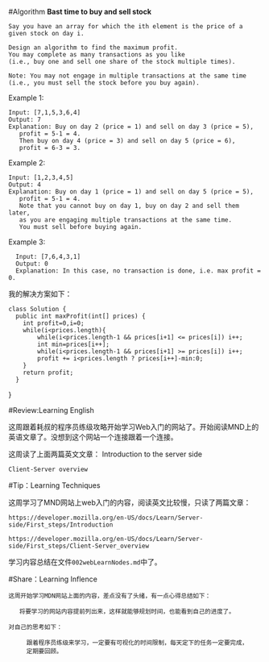 #Algorithm
**Bast time to buy and sell stock**

    Say you have an array for which the ith element is the price of a given stock on day i.

    Design an algorithm to find the maximum profit. 
    You may complete as many transactions as you like 
    (i.e., buy one and sell one share of the stock multiple times).

    Note: You may not engage in multiple transactions at the same time
    (i.e., you must sell the stock before you buy again).

Example 1:

    Input: [7,1,5,3,6,4]
    Output: 7
    Explanation: Buy on day 2 (price = 1) and sell on day 3 (price = 5), 
       profit = 5-1 = 4.
       Then buy on day 4 (price = 3) and sell on day 5 (price = 6), 
       profit = 6-3 = 3.
Example 2:

    Input: [1,2,3,4,5]
    Output: 4
    Explanation: Buy on day 1 (price = 1) and sell on day 5 (price = 5), 
       profit = 5-1 = 4.
       Note that you cannot buy on day 1, buy on day 2 and sell them later, 
       as you are engaging multiple transactions at the same time. 
       You must sell before buying again.
Example 3:

      Input: [7,6,4,3,1]
      Output: 0
      Explanation: In this case, no transaction is done, i.e. max profit = 0.

我的解决方案如下：

    class Solution {
      public int maxProfit(int[] prices) {
        int profit=0,i=0;
        while(i<prices.length){
            while(i<prices.length-1 && prices[i+1] <= prices[i]) i++;
            int min=prices[i++];
            while(i<prices.length-1 && prices[i+1] >= prices[i]) i++;
            profit += i<prices.length ? prices[i++]-min:0; 
        }
        return profit;
      }
   }

#Review:Learning English

这周跟着耗叔的程序员练级攻略开始学习Web入门的网站了。开始阅读MND上的英语文章了。没想到这个网站一个连接跟着一个连接。

这周读了上面两篇英文文章：
    Introduction to the server side
    
    Client-Server overview

#Tip：Learning Techniques

这周学习了MND网站上web入门的内容，阅读英文比较慢，只读了两篇文章：

    https://developer.mozilla.org/en-US/docs/Learn/Server-side/First_steps/Introduction

    https://developer.mozilla.org/en-US/docs/Learn/Server-side/First_steps/Client-Server_overview

学习内容总结在文件`002webLearnNodes.md`中了。

#Share：Learning Inflence

    这周开始学习MDN网站上面的内容，差点没有了头绪，有一点心得总结如下：

       将要学习的网站内容提前列出来，这样就能够规划时间，也能看到自己的进度了。

    对自己的思考如下：

         跟着程序员练级来学习，一定要有可视化的时间限制，每天定下的任务一定要完成，
         定期要回顾。

    

